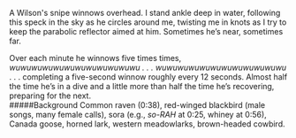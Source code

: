 A Wilson's snipe winnows overhead. I stand ankle deep in water, following this speck in the sky as he circles around me, twisting me in knots as I try to keep the parabolic reflector aimed at him. Sometimes he’s near, sometimes far.

Over each minute he winnows five times times, _wuwuwuwuwuwuwuwuwuwuwuwu  . . . wuwuwuwuwuwuwuwuwuwuwuwu_  . . . completing a five-second winnow roughly every 12 seconds. Almost half the time he’s in a dive and a little more than half the time he’s recovering, preparing for the next.  
#####Background
Common raven (0:38), red-winged blackbird (male songs, many female calls), sora (e.g., _so-RAH_ at 0:25, whiney at 0:56), Canada goose, horned lark, western meadowlarks, brown-headed cowbird.
